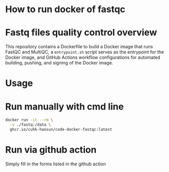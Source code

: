 # How to run docker of fastqc
# Fastq files quality control overview

This repository contains a Dockerfile to build a Docker image that runs FastQC and MultiQC, a `entrypoint.sh` script  serves as the entrypoint for the Docker image, and GitHub Actions workflow configurations for automated building, pushing, and signing of the Docker image.


# Usage

# Run manually with cmd line
```bash
docker run -it --rm \
  -v ./fastq:/data \
  ghcr.io/cuhk-haosun/code-docker-fastqc:latest
```

# Run via github action
 Simply fill in the forms listed in the github action
